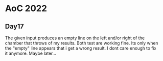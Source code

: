 # AoC 2022

## Day17
The given input produces an empty line on the left and/or right of the chamber that throws of my results. Both test are working fine. Its only when the "empty" line appears that i get a wrong result.
I dont care enough to fix it anymore. Maybe later...